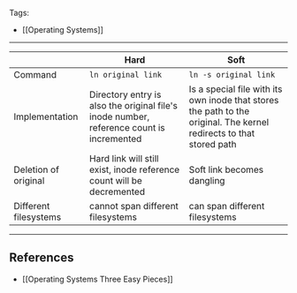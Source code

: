 Tags:
- [[Operating Systems]]
---

|                       | Hard                                                                                     | Soft                                                                                                                |
| --------------------- | ---------------------------------------------------------------------------------------- | ------------------------------------------------------------------------------------------------------------------- |
| Command               | `ln original link`                                                                       | `ln -s original link`                                                                                               |
| Implementation        | Directory entry is also the original file's inode number, reference count is incremented | Is a special file with its own inode that stores the path to the original. The kernel redirects to that stored path |
| Deletion of original  | Hard link will still exist, inode reference count will be decremented                    | Soft link becomes dangling                                                                                          |
| Different filesystems | cannot span different filesystems                                                        | can span different filesystems                                                                                      |

---
## References
- [[Operating Systems Three Easy Pieces]]